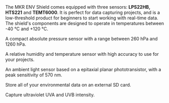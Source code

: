 <FeatureDescription>
The MKR ENV Shield comes equipped with three sensors: <b>LPS22HB, HTS221</b> and <b>TEMT6000</b>. It is perfect for data capturing projects, and is a low-threshold product for beginners to start working with real-time data. The shield's components are designed to operate in temperatures between -40 °C and +120 °C. 
</FeatureDescription>

<FeatureList>
<Feature title="Pressure Sensor" image="pressure-sensor">

A compact absolute pressure sensor with a range between 260 hPa and 1260 hPa.

  <FeatureLink variant="primary" title="Documentation" url="/tutorials/mkr-env-shield/mkr-env-shield-basic#lps22hb-atmospheric-pressure-sensor"/>
  <FeatureLink variant="secondary" title="Library" url="https://www.arduino.cc/reference/en/libraries/arduino_mkrenv/"/>
</Feature>

<Feature title="Humidity / Temperature" image="temperature-sensor">

A relative humidity and temperature sensor with high accuracy to use for your projects.

  <FeatureLink variant="primary" title="Documentation" url="/tutorials/mkr-env-shield/mkr-env-shield-basic#hts221-temperature--humidity-sensor"/>
  <FeatureLink variant="secondary" title="Library" url="https://www.arduino.cc/reference/en/libraries/arduino_mkrenv/"/>
</Feature>

<Feature title="Light Sensor" image="light-sensor">

An ambient light sensor based on a epitaxial planar phototransistor, with a peak sensitivity of 570 nm.

  <FeatureLink variant="primary" title="Documentation" url="/tutorials/mkr-env-shield/mkr-env-shield-basic#temt6000-light-sensor"/>
  <FeatureLink variant="secondary" title="Library" url="https://www.arduino.cc/reference/en/libraries/arduino_mkrenv/"/>
</Feature>

<Feature title="Micro SD card slot" image="file-icon">

Store all of your environmental data on an external SD card.

</Feature>

<Feature title="VEML6075 (older versions only)" image="uv-sensor">

Capture ultraviolet UVA and UVB intensity.

</Feature>

</FeatureList>